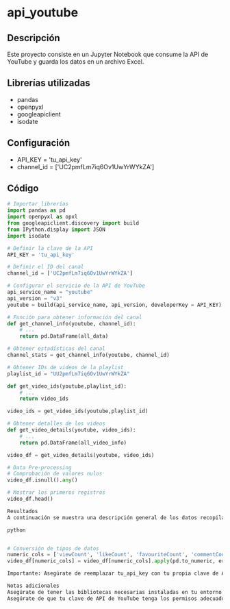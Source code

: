 # api_youtube

## Descripción
Este proyecto consiste en un Jupyter Notebook que consume la API de YouTube y guarda los datos en un archivo Excel.

## Librerías utilizadas
- pandas
- openpyxl
- googleapiclient
- isodate

## Configuración
- API_KEY = 'tu_api_key'
- channel_id = ['UC2pmfLm7iq6Ov1UwYrWYkZA']

## Código

```python
# Importar librerías
import pandas as pd
import openpyxl as opxl
from googleapiclient.discovery import build
from IPython.display import JSON
import isodate

# Definir la clave de la API
API_KEY = 'tu_api_key'

# Definir el ID del canal
channel_id = ['UC2pmfLm7iq6Ov1UwYrWYkZA']

# Configurar el servicio de la API de YouTube
api_service_name = "youtube"
api_version = "v3"
youtube = build(api_service_name, api_version, developerKey = API_KEY)

# Función para obtener información del canal
def get_channel_info(youtube, channel_id):
    # ...
    return pd.DataFrame(all_data)

# Obtener estadísticas del canal
channel_stats = get_channel_info(youtube, channel_id)

# Obtener IDs de videos de la playlist
playlist_id = "UU2pmfLm7iq6Ov1UwYrWYkZA"

def get_video_ids(youtube,playlist_id):
    # ...
    return video_ids

video_ids = get_video_ids(youtube,playlist_id)

# Obtener detalles de los videos
def get_video_details(youtube, video_ids):
    # ...
    return pd.DataFrame(all_video_info)

video_df = get_video_details(youtube, video_ids)

# Data Pre-processing
# Comprobación de valores nulos
video_df.isnull().any()

# Mostrar los primeros registros
video_df.head()

Resultados
A continuación se muestra una descripción general de los datos recopilados:

python


# Conversión de tipos de datos
numeric_cols = ['viewCount', 'likeCount', 'favouriteCount', 'commentCount']
video_df[numeric_cols] = video_df[numeric_cols].apply(pd.to_numeric, errors = 'coerce', axis = 1)

Importante: Asegúrate de reemplazar tu_api_key con tu propia clave de API de YouTube.

Notas adicionales
Asegúrate de tener las bibliotecas necesarias instaladas en tu entorno de Python antes de ejecutar este código.
Asegúrate de que tu clave de API de YouTube tenga los permisos adecuados para acceder a la información que estás solicitando.


